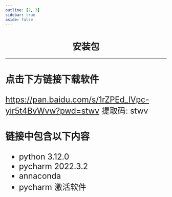 ```yaml
---
outline: [2, 3]
sidebar: true
aside: false
---
```


<h1 style="text-align: center; font-weight: bold;">安装包</h1>

---

<div style="font-size:25px">

<h3>点击下方链接下载软件</h3>

https://pan.baidu.com/s/1rZPEd_lVpc-yir5t4BvWvw?pwd=stwv 提取码: stwv

<h3>链接中包含以下内容</h3>

- python 3.12.0
- pycharm 2022.3.2
- annaconda
- pycharm 激活软件

</div>
